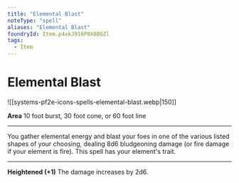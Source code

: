 ```yaml
---
title: "Elemental Blast"
noteType: "spell"
aliases: "Elemental Blast"
foundryId: Item.p4xkJ916P0X8BGZl
tags:
  - Item
---
```


# Elemental Blast
![[systems-pf2e-icons-spells-elemental-blast.webp|150]]

**Area** 10 foot burst, 30 foot cone, or 60 foot line

* * *

You gather elemental energy and blast your foes in one of the various listed shapes of your choosing, dealing 8d6 bludgeoning damage (or fire damage if your element is fire). This spell has your element's trait.

* * *

**Heightened (+1)** The damage increases by 2d6.
